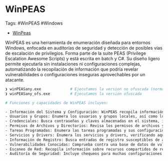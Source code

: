 # WinPEAS 

Tags: #WinPEAS #Windows

* [WinPeas](https://github.com/peass-ng/PEASS-ng/blob/master/winPEAS/winPEASexe/README.md)

WinPEAS es una herramienta de enumeración diseñada para entornos Windows, enfocada en auditorías de seguridad y detección de posibles vías de escalación de privilegios. Forma parte de la suite PEAS (Privilege Escalation Awesome Scripts) y está escrita en batch y C#. Su diseño ligero permite ejecutarla sin instalaciones ni configuraciones complejas, automatizando la recopilación de información que podría revelar vulnerabilidades o configuraciones inseguras aprovechables por un atacante.

```bash 
❯ winPEASany.exe             # Ejecutamos la version no ofuscada (normal)
❯ winPEASany_ofs.exe         # Ejecutamos la version ofuscada
```

```bash 
# Funciones y capacidades de WinPEAS incluyen:

- Información del Sistema y Configuración: WinPEAS recopila información general sobre el sistema operativo, versiones, configuraciones de red, y servicios en ejecución.   
- Usuarios y Grupos: Enumera los usuarios y grupos locales, así como los privilegios y derechos de usuario.
- Credenciales: Busca contraseñas y claves almacenadas en el sistema, incluyendo posibles archivos de configuración y bases de datos.
- Permisos de Archivos y Directorios: Revisa los permisos de archivos y directorios críticos para ver si hay configuraciones inseguras que permitan la modificación por usuarios no privilegiados.
- Tareas Programadas: Enumera las tareas programadas y sus configuraciones para identificar posibles scripts o binarios que puedan ser modificados.
- Servicios y Drivers: Enumera los servicios y drivers, verificando aquellos que tienen configuraciones inseguras o permisos excesivos.
- Información de Registro: Busca entradas de registro susceptibles de abuso, como las configuraciones 'Autorun' y las claves de registro 'AlwaysInstallElevated'.
- Vulnerabilidades Conocidas: Comprueba contra una base de datos de vulnerabilidades conocidas que podrían estar presentes en el sistema basándose en la versión del software instalado.
- Escaneo de Red: Recopila información sobre recursos compartidos de red y conexiones establecidas.
- Auditoría de Seguridad: Incluye chequeos para muchas configuraciones de seguridad, como la configuración de UAC (User Account Control), firewalls y políticas de seguridad.
```